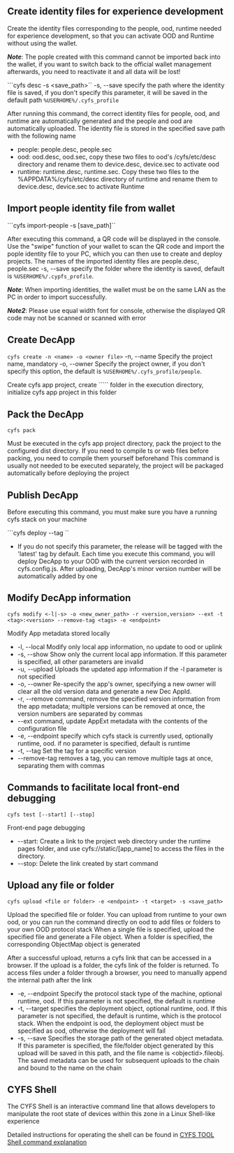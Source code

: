 ## Create identity files for experience development
Create the identity files corresponding to the people, ood, runtime needed for experience development, so that you can activate OOD and Runtime without using the wallet.

**_Note_**: The pople created with this command cannot be imported back into the wallet, if you want to switch back to the official wallet management afterwards, you need to reactivate it and all data will be lost!

```cyfs desc -s <save_path>``
-s, --save specify the path where the identity file is saved, if you don't specify this parameter, it will be saved in the default path `%USERHOME%/.cyfs_profile`

After running this command, the correct identity files for people, ood, and runtime are automatically generated and the people and ood are automatically uploaded. The identity file is stored in the specified save path with the following name
- people: people.desc, people.sec
- ood: ood.desc, ood.sec, copy these two files to ood's /cyfs/etc/desc directory and rename them to device.desc, device.sec to activate ood
- runtime: runtime.desc, runtime.sec. Copy these two files to the %APPDATA%/cyfs/etc/desc directory of runtime and rename them to device.desc, device.sec to activate Runtime

## Import people identity file from wallet
```cyfs import-people -s [save_path]``

After executing this command, a QR code will be displayed in the console. Use the "swipe" function of your wallet to scan the QR code and import the pople identity file to your PC, which you can then use to create and deploy projects. The names of the imported identity files are people.desc, people.sec
-s, --save specify the folder where the identity is saved, default is `%USERHOME%/.cypfs_profile`.

**_Note_**: When importing identities, the wallet must be on the same LAN as the PC in order to import successfully.

**_Note2_**: Please use equal width font for console, otherwise the displayed QR code may not be scanned or scanned with error

## Create DecApp
```cyfs create -n <name> -o <owner file>```
-n, --name Specify the project name, mandatory
-o, --owner Specify the project owner, if you don't specify this option, the default is ``%USERHOME%/.cyfs_profile/people``.

Create cyfs app project, create ```<name>`` folder in the execution directory, initialize cyfs app project in this folder
## Pack the DecApp
``cyfs pack``

Must be executed in the cyfs app project directory, pack the project to the configured dist directory. If you need to compile ts or web files before packing, you need to compile them yourself beforehand
This command is usually not needed to be executed separately, the project will be packaged automatically before deploying the project
## Publish DecApp
Before executing this command, you must make sure you have a running cyfs stack on your machine

```cyfs deploy --tag <tag>``

- If you do not specify this parameter, the release will be tagged with the 'latest' tag by default.
Each time you execute this command, you will deploy DecApp to your OOD with the current version recorded in cyfs.config.js. After uploading, DecApp's minor version number will be automatically added by one

## Modify DecApp information
```cyfs modify <-l|-s> -o <new_owner_path> -r <version,version> --ext -t <tag>:<version> --remove-tag <tags> -e <endpoint> ```

Modify App metadata stored locally
- -l, --local Modify only local app information, no update to ood or uplink
- -s, --show Show only the current local app information. If this parameter is specified, all other parameters are invalid
- -u, --upload Uploads the updated app information if the -l parameter is not specified
- -o, --owner Re-specify the app's owner, specifying a new owner will clear all the old version data and generate a new Dec AppId.
- -r, --remove command, remove the specified version information from the app metadata; multiple versions can be removed at once, the version numbers are separated by commas
- --ext command, update AppExt metadata with the contents of the configuration file
- -e, --endpoint specify which cyfs stack is currently used, optionally runtime, ood. if no parameter is specified, default is runtime
- -t, --tag Set the tag for a specific version
- --remove-tag removes a tag, you can remove multiple tags at once, separating them with commas
## Commands to facilitate local front-end debugging
```cyfs test [--start] [--stop]```

Front-end page debugging
- --start: Create a link to the project web directory under the runtime pages folder, and use cyfs://static/[app_name] to access the files in the directory.
- --stop: Delete the link created by start command
## Upload any file or folder
```cyfs upload <file or folder> -e <endpoint> -t <target> -s <save_path>```

Upload the specified file or folder. You can upload from runtime to your own ood, or you can run the command directly on ood to add files or folders to your own OOD protocol stack
When a single file is specified, upload the specified file and generate a File object. When a folder is specified, the corresponding ObjectMap object is generated<br>

After a successful upload, returns a cyfs link that can be accessed in a browser. If the upload is a folder, the cyfs link of the folder is returned. To access files under a folder through a browser, you need to manually append the internal path after the link

- -e, --endpoint Specify the protocol stack type of the machine, optional runtime, ood. If this parameter is not specified, the default is runtime
- -t, --target specifies the deployment object, optional runtime, ood. If this parameter is not specified, the default is runtime, which is the protocol stack. When the endpoint is ood, the deployment object must be specified as ood, otherwise the deployment will fail
- -s, --save Specifies the storage path of the generated object metadata. If this parameter is specified, the file/folder object generated by this upload will be saved in this path, and the file name is \<objectid>.fileobj. The saved metadata can be used for subsequent uploads to the chain and bound to the name on the chain

## CYFS Shell
The CYFS Shell is an interactive command line that allows developers to manipulate the root state of devices within this zone in a Linux Shell-like experience

Detailed instructions for operating the shell can be found in
[CYFS TOOL Shell command explanation](./CYFS-SHELL.md)